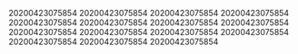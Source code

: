 20200423075854
20200423075854
20200423075854
20200423075854
20200423075854
20200423075854
20200423075854
20200423075854
20200423075854
20200423075854
20200423075854
20200423075854
20200423075854
20200423075854
20200423075854
